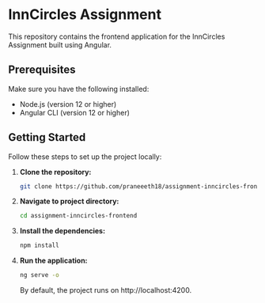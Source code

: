 # InnCircles Assignment

This repository contains the frontend application for the InnCircles Assignment built using Angular.

## Prerequisites

Make sure you have the following installed:

- Node.js (version 12 or higher)
- Angular CLI (version 12 or higher)

## Getting Started

Follow these steps to set up the project locally:

1. **Clone the repository:**

   ```bash
   git clone https://github.com/praneeeth18/assignment-inncircles-frontend.git

   ```

2. **Navigate to project directory:**

   ```bash
   cd assignment-inncircles-frontend

   ```

3. **Install the dependencies:**

   ```bash
   npm install

   ```

4. **Run the application:**

   ```bash
   ng serve -o
   ```

   By default, the project runs on http://localhost:4200.
